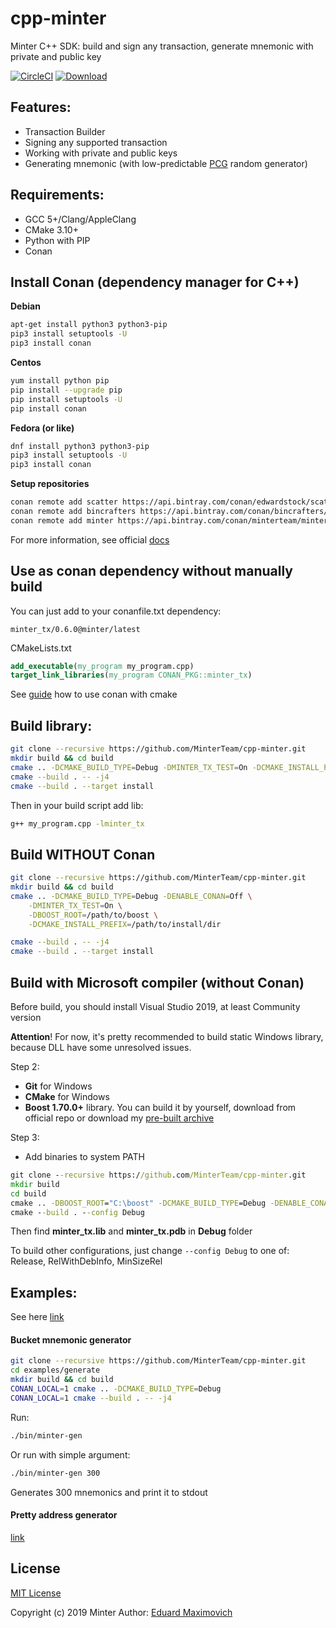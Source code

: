# cpp-minter
Minter C++ SDK: build and sign any transaction, generate mnemonic with private and public key

[![CircleCI](https://circleci.com/gh/MinterTeam/cpp-minter/tree/master.svg?style=svg)](https://circleci.com/gh/MinterTeam/cpp-minter/tree/master)
[![Download](https://api.bintray.com/packages/minterteam/minter/minter_tx%3Aminter/images/download.svg) ](https://bintray.com/minterteam/minter/minter_tx%3Aminter/_latestVersion)

## Features:
 * Transaction Builder
 * Signing any supported transaction
 * Working with private and public keys
 * Generating mnemonic (with low-predictable [PCG](http://www.pcg-random.org/) random generator)

## Requirements:
 * GCC 5+/Clang/AppleClang
 * CMake 3.10+
 * Python with PIP
 * Conan
 
## Install Conan (dependency manager for C++)

**Debian**
```bash
apt-get install python3 python3-pip
pip3 install setuptools -U
pip3 install conan
```

**Centos**
```bash
yum install python pip
pip install --upgrade pip
pip install setuptools -U
pip install conan
```

**Fedora (or like)**
```bash
dnf install python3 python3-pip
pip3 install setuptools -U
pip3 install conan
```

**Setup repositories**

```bash
conan remote add scatter https://api.bintray.com/conan/edwardstock/scatter
conan remote add bincrafters https://api.bintray.com/conan/bincrafters/public-conan
conan remote add minter https://api.bintray.com/conan/minterteam/minter
```

For more information, see official [docs](https://docs.conan.io/en/latest/getting_started.html)

## Use as conan dependency without manually build
You can just add to your conanfile.txt dependency:

`minter_tx/0.6.0@minter/latest`

CMakeLists.txt
```cmake
add_executable(my_program my_program.cpp)
target_link_libraries(my_program CONAN_PKG::minter_tx)
```

See [guide](https://docs.conan.io/en/latest/howtos/cmake_launch.html) how to use conan with cmake

## Build library:
```bash
git clone --recursive https://github.com/MinterTeam/cpp-minter.git
mkdir build && cd build
cmake .. -DCMAKE_BUILD_TYPE=Debug -DMINTER_TX_TEST=On -DCMAKE_INSTALL_PREFIX=/usr
cmake --build . -- -j4
cmake --build . --target install
```

Then in your build script add lib:
```bash
g++ my_program.cpp -lminter_tx
```

## Build WITHOUT Conan
```bash
git clone --recursive https://github.com/MinterTeam/cpp-minter.git
mkdir build && cd build
cmake .. -DCMAKE_BUILD_TYPE=Debug -DENABLE_CONAN=Off \
    -DMINTER_TX_TEST=On \
    -DBOOST_ROOT=/path/to/boost \
    -DCMAKE_INSTALL_PREFIX=/path/to/install/dir

cmake --build . -- -j4
cmake --build . --target install
```

## Build with Microsoft compiler (without Conan)
Before build, you should install Visual Studio 2019, at least Community version

**Attention**! For now, it's pretty recommended to build static Windows library, because DLL have some unresolved issues.

Step 2:
- **Git** for Windows
- **CMake** for Windows
- **Boost 1.70.0+** library. You can build it by yourself, download from official repo or download my [pre-built archive](https://drive.google.com/file/d/1u8bXeNayY_9ARtsqQKgLqqxRV0BPhrCf/view?usp=sharing)

Step 3:
- Add binaries to system PATH

```cmd
git clone --recursive https://github.com/MinterTeam/cpp-minter.git
mkdir build
cd build
cmake .. -DBOOST_ROOT="C:\boost" -DCMAKE_BUILD_TYPE=Debug -DENABLE_CONAN=Off -DENABLE_SHARED=Off
cmake --build . --config Debug
```
Then find **minter_tx.lib** and **minter_tx.pdb** in **Debug** folder

To build other configurations, just change `--config Debug` to one of: Release, RelWithDebInfo, MinSizeRel

## Examples:
See here [link](examples)

#### Bucket mnemonic generator
```bash
git clone --recursive https://github.com/MinterTeam/cpp-minter.git
cd examples/generate
mkdir build && cd build
CONAN_LOCAL=1 cmake .. -DCMAKE_BUILD_TYPE=Debug
CONAN_LOCAL=1 cmake --build . -- -j4
```

Run:
```bash
./bin/minter-gen
```

Or run with simple argument:
```bash
./bin/minter-gen 300
```
Generates 300 mnemonics and print it to stdout

#### Pretty address generator
[link](examples/minter-pretty/README.md)

## License
[MIT License](LICENSE)

Copyright (c) 2019 Minter
Author: [Eduard Maximovich](https://github.com/edwardstock)

